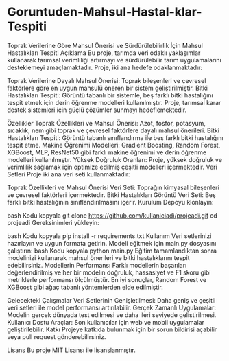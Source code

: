 # Goruntuden-Mahsul-Hastal-klar-Tespiti
Toprak Verilerine Göre Mahsul Önerisi ve Sürdürülebilirlik İçin Mahsul Hastalıkları Tespiti
Açıklama
Bu proje, tarımda veri odaklı yaklaşımlar kullanarak tarımsal verimliliği artırmayı ve sürdürülebilir tarım uygulamalarını desteklemeyi amaçlamaktadır. Proje, iki ana hedefe odaklanmaktadır:

Toprak Verilerine Dayalı Mahsul Önerisi: Toprak bileşenleri ve çevresel faktörlere göre en uygun mahsulü öneren bir sistem geliştirilmiştir.
Bitki Hastalıkları Tespiti: Görüntü tabanlı bir sistemle, beş farklı bitki hastalığını tespit etmek için derin öğrenme modelleri kullanılmıştır.
Proje, tarımsal karar destek sistemleri için güçlü çözümler sunmayı hedeflemektedir.

Özellikler
Toprak Özellikleri ve Mahsul Önerisi: Azot, fosfor, potasyum, sıcaklık, nem gibi toprak ve çevresel faktörlere dayalı mahsul önerileri.
Bitki Hastalıkları Tespiti: Görüntü tabanlı sınıflandırma ile beş farklı bitki hastalığını tespit etme.
Makine Öğrenimi Modelleri: Gradient Boosting, Random Forest, XGBoost, MLP, ResNet50 gibi farklı makine öğrenimi ve derin öğrenme modelleri kullanılmıştır.
Yüksek Doğruluk Oranları: Proje, yüksek doğruluk ve verimlilik sağlamak için optimize edilmiş çeşitli modelleri içermektedir.
Veri Setleri
Proje iki ana veri seti kullanmaktadır:

Toprak Özellikleri ve Mahsul Önerisi Veri Seti: Toprağın kimyasal bileşenleri ve çevresel faktörleri içermektedir.
Bitki Hastalıkları Görüntü Veri Seti: Beş farklı bitki hastalığının sınıflandırılmasını içerir.
Kurulum
Depoyu klonlayın:

bash
Kodu kopyala
git clone https://github.com/kullaniciadi/projeadi.git
cd projeadi
Gereksinimleri yükleyin:

bash
Kodu kopyala
pip install -r requirements.txt
Kullanım
Veri setlerinizi hazırlayın ve uygun formata getirin.
Modeli eğitmek için main.py dosyasını çalıştırın:
bash
Kodu kopyala
python main.py
Eğitim tamamlandıktan sonra modelinizi kullanarak mahsul önerileri ve bitki hastalıklarını tespit edebilirsiniz.
Modellerin Performansı
Farklı modellerin başarıları değerlendirilmiş ve her bir modelin doğruluk, hassasiyet ve F1 skoru gibi metriklerle performansı ölçülmüştür. En iyi sonuçlar, Random Forest ve XGBoost gibi ağaç tabanlı yöntemlerden elde edilmiştir.

Gelecekteki Çalışmalar
Veri Setlerinin Genişletilmesi: Daha geniş ve çeşitli veri setleri ile model performansı artırılabilir.
Gerçek Zamanlı Uygulamalar: Modelin gerçek dünyada test edilmesi ve daha ileri seviyede geliştirilmesi.
Kullanıcı Dostu Araçlar: Son kullanıcılar için web ve mobil uygulamalar geliştirilebilir.
Katkı
Projeye katkıda bulunmak için bir sorun bildirisi açabilir veya pull request gönderebilirsiniz.

Lisans
Bu proje MIT Lisansı ile lisanslanmıştır.

